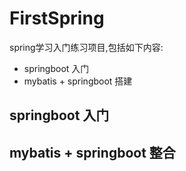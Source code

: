 # FirstSpring
spring学习入门练习项目,包括如下内容:
- springboot 入门
- mybatis + springboot 搭建

## springboot 入门
## mybatis + springboot 整合

